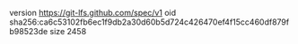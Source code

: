 version https://git-lfs.github.com/spec/v1
oid sha256:ca6c53102fb6ec1f9db2a30d60b5d724c426470ef4f15cc460df879fb98523de
size 2458
